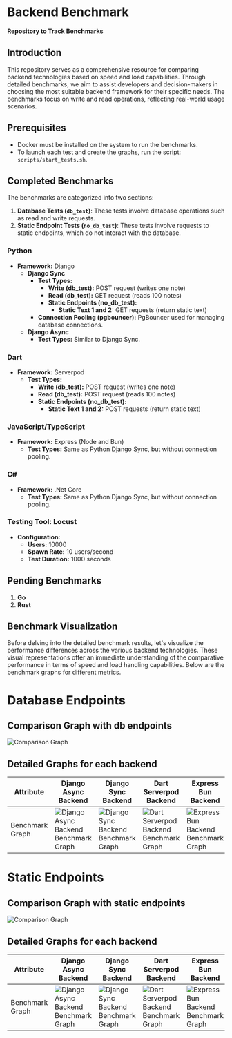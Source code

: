 # Backend Benchmark

**Repository to Track Benchmarks**

## Introduction

This repository serves as a comprehensive resource for comparing backend technologies based on speed and load capabilities. Through detailed benchmarks, we aim to assist developers and decision-makers in choosing the most suitable backend framework for their specific needs. The benchmarks focus on write and read operations, reflecting real-world usage scenarios.

## Prerequisites

- Docker must be installed on the system to run the benchmarks.
- To launch each test and create the graphs, run the script: `scripts/start_tests.sh`.


## Completed Benchmarks

The benchmarks are categorized into two sections:

1. **Database Tests (`db_test`)**: These tests involve database operations such as read and write requests.
2. **Static Endpoint Tests (`no_db_test`)**: These tests involve requests to static endpoints, which do not interact with the database.

### Python

- **Framework:** Django
  - **Django Sync**
    - **Test Types:**
      - **Write (db_test):** POST request (writes one note)
      - **Read (db_test):** GET request (reads 100 notes)
      - **Static Endpoints (no_db_test):**
        - **Static Text 1 and 2:** GET requests (return static text)
    - **Connection Pooling (pgbouncer):** PgBouncer used for managing database connections.
  - **Django Async**
    - **Test Types:** Similar to Django Sync.

### Dart

- **Framework:** Serverpod
  - **Test Types:**
    - **Write (db_test):** POST request (writes one note)
    - **Read (db_test):** POST request (reads 100 notes)
    - **Static Endpoints (no_db_test):**
      - **Static Text 1 and 2:** POST requests (return static text)

### JavaScript/TypeScript

- **Framework:** Express (Node and Bun)
  - **Test Types:** Same as Python Django Sync, but without connection pooling.

### C#

- **Framework:** .Net Core
  - **Test Types:** Same as Python Django Sync, but without connection pooling.

### Testing Tool: Locust

- **Configuration:**
  - **Users:** 10000
  - **Spawn Rate:** 10 users/second
  - **Test Duration:** 1000 seconds

## Pending Benchmarks

1. **Go**
2. **Rust**

## Benchmark Visualization

Before delving into the detailed benchmark results, let's visualize the performance differences across the various backend technologies. These visual representations offer an immediate understanding of the comparative performance in terms of speed and load handling capabilities. Below are the benchmark graphs for different metrics.

# Database Endpoints

## Comparison Graph with db endpoints

![Comparison Graph](comparison_graph_db_test.png?v=1706367832)

## Detailed Graphs for each backend

| Attribute       | Django Async Backend                                                                                                | Django Sync Backend                                                                                               | Dart Serverpod Backend                                                                                            | Express Bun Backend                                                                                                   | Express Node Backend                                                                                                    | C# .NET Backend                                                                                            |
| --------------- | ------------------------------------------------------------------------------------------------------------------- | ----------------------------------------------------------------------------------------------------------------- | ----------------------------------------------------------------------------------------------------------------- | --------------------------------------------------------------------------------------------------------------------- | ----------------------------------------------------------------------------------------------------------------------- | ---------------------------------------------------------------------------------------------------------- |
| Benchmark Graph | ![Django Async Backend Benchmark Graph](/backends/python/django-async/tests/results/db_test/graph.png?v=1706367832) | ![Django Sync Backend Benchmark Graph](/backends/python/django-sync/tests/results/db_test/graph.png?v=1706367832) | ![Dart Serverpod Backend Benchmark Graph](/backends/dart/server-pod/tests/results/db_test/graph.png?v=1706367832) | ![Express Bun Backend Benchmark Graph](/backends/javascript/express-bun/tests/results/db_test/graph.png?v=1706367832) | ![Express Node Backend Benchmark Graph](/backends/javascript/express-node/tests/results/db_test/graph.png?v=1706367832) | ![C# .NET Backend Benchmark Graph](/backends/c_sharp/dot-net/tests/results/db_test/graph.png?v=1706367832) |

# Static Endpoints

## Comparison Graph with static endpoints

![Comparison Graph](comparison_graph_no_db_test.png?v=1706367832)

## Detailed Graphs for each backend

| Attribute       | Django Async Backend                                                                                                   | Django Sync Backend                                                                                                  | Dart Serverpod Backend                                                                                               | Express Bun Backend                                                                                                      | Express Node Backend                                                                                                       | C# .NET Backend                                                                                               |
| --------------- | ---------------------------------------------------------------------------------------------------------------------- | -------------------------------------------------------------------------------------------------------------------- | -------------------------------------------------------------------------------------------------------------------- | ------------------------------------------------------------------------------------------------------------------------ | -------------------------------------------------------------------------------------------------------------------------- | ------------------------------------------------------------------------------------------------------------- |
| Benchmark Graph | ![Django Async Backend Benchmark Graph](/backends/python/django-async/tests/results/no_db_test/graph.png?v=1706367832) | ![Django Sync Backend Benchmark Graph](/backends/python/django-sync/tests/results/no_db_test/graph.png?v=1706367832) | ![Dart Serverpod Backend Benchmark Graph](/backends/dart/server-pod/tests/results/no_db_test/graph.png?v=1706367832) | ![Express Bun Backend Benchmark Graph](/backends/javascript/express-bun/tests/results/no_db_test/graph.png?v=1706367832) | ![Express Node Backend Benchmark Graph](/backends/javascript/express-node/tests/results/no_db_test/graph.png?v=1706367832) | ![C# .NET Backend Benchmark Graph](/backends/c_sharp/dot-net/tests/results/no_db_test/graph.png?v=1706367832) |
